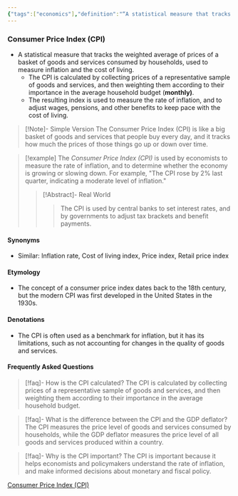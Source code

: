 ```yaml
---
{"tags":["economics"],"definition":"“A statistical measure that tracks the weighted average of prices of a basket of goods and services consumed by households, used to measure inflation and the cost of living.”","aliases":["CPI"],"publish":true,"PassFrontmatter":true}
---
```


### Consumer Price Index (CPI)
- A statistical measure that tracks the weighted average of prices of a basket of goods and services consumed by households, used to measure inflation and the cost of living.
  - The CPI is calculated by collecting prices of a representative sample of goods and services, and then weighting them according to their importance in the average household budget (**monthly)**.
  - The resulting index is used to measure the rate of inflation, and to adjust wages, pensions, and other benefits to keep pace with the cost of living.

> [!Note]- Simple Version
> The Consumer Price Index (CPI) is like a big basket of goods and services that people buy every day, and it tracks how much the prices of those things go up or down over time.

> [!example]
> The *Consumer Price Index (CPI)* is used by economists to measure the rate of inflation, and to determine whether the economy is growing or slowing down. For example, "The CPI rose by 2% last quarter, indicating a moderate level of inflation."
> > [!Abstract]- Real World
> > > The CPI is used by central banks to set interest rates, and by governments to adjust tax brackets and benefit payments.

#### **Synonyms**
- Similar: Inflation rate, Cost of living index, Price index, Retail price index

#### **Etymology**
- The concept of a consumer price index dates back to the 18th century, but the modern CPI was first developed in the United States in the 1930s.

#### **Denotations**
- The CPI is often used as a benchmark for inflation, but it has its limitations, such as not accounting for changes in the quality of goods and services.

#### Frequently Asked Questions

> [!faq]- How is the CPI calculated?
> The CPI is calculated by collecting prices of a representative sample of goods and services, and then weighting them according to their importance in the average household budget.

> [!faq]- What is the difference between the CPI and the GDP deflator?
> The CPI measures the price level of goods and services consumed by households, while the GDP deflator measures the price level of all goods and services produced within a country.

> [!faq]- Why is the CPI important?
> The CPI is important because it helps economists and policymakers understand the rate of inflation, and make informed decisions about monetary and fiscal policy.

[Consumer Price Index (CPI)](https://en.wikipedia.org/wiki/Consumer_price_index)